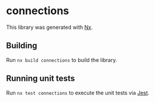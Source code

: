 # connections

This library was generated with [Nx](https://nx.dev).

## Building

Run `nx build connections` to build the library.

## Running unit tests

Run `nx test connections` to execute the unit tests via [Jest](https://jestjs.io).
